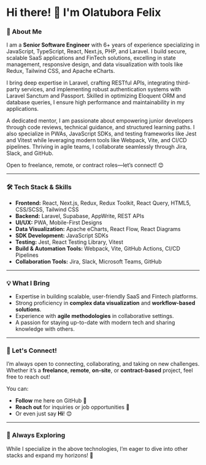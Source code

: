 
# Hi there! 👋 I'm Olatubora Felix  

### 🚀 About Me  
I am a **Senior Software Engineer** with 6+ years of experience specializing in JavaScript, TypeScript, React, Next.js, PHP, and Laravel. I build secure, scalable SaaS applications and FinTech solutions, excelling in state management, responsive design, and data visualization with tools like Redux, Tailwind CSS, and Apache eCharts.

I bring deep expertise in Laravel, crafting RESTful APIs, integrating third-party services, and implementing robust authentication systems with Laravel Sanctum and Passport. Skilled in optimizing Eloquent ORM and database queries, I ensure high performance and maintainability in my applications.

A dedicated mentor, I am passionate about empowering junior developers through code reviews, technical guidance, and structured learning paths. I also specialize in PWAs, JavaScript SDKs, and testing frameworks like Jest and Vitest while leveraging modern tools like Webpack, Vite, and CI/CD pipelines. Thriving in agile teams, I collaborate seamlessly through Jira, Slack, and GitHub.

Open to freelance, remote, or contract roles—let’s connect! 😊



---

### 🛠️ Tech Stack & Skills  
- **Frontend:** React, Next.js, Redux, Redux Toolkit, React Query, HTML5, CSS/SCSS, Tailwind CSS  
- **Backend:** Laravel, Supabase, AppWrite, REST APIs  
- **UI/UX:** PWA, Mobile-First Designs  
- **Data Visualization:** Apache eCharts, React Flow, React Diagrams  
- **SDK Development:** JavaScript SDKs  
- **Testing:** Jest, React Testing Library, Vitest  
- **Build & Automation Tools:** Webpack, Vite, GitHub Actions, CI/CD Pipelines  
- **Collaboration Tools:** Jira, Slack, Microsoft Teams, GitHub  

---

### 💡 What I Bring  
- Expertise in building scalable, user-friendly SaaS and Fintech platforms.  
- Strong proficiency in **complex data visualization** and **workflow-based solutions**.  
- Experience with **agile methodologies** in collaborative settings.  
- A passion for staying up-to-date with modern tech and sharing knowledge with others.  

---

### 🤝 Let's Connect!  
I’m always open to connecting, collaborating, and taking on new challenges. Whether it’s a **freelance**, **remote**, **on-site**, or **contract-based** project, feel free to reach out!

You can:  
- **Follow** me here on GitHub 🌟  
- **Reach out** for inquiries or job opportunities 💼  
- Or even just say **Hi**! 😊  

---

### 🌱 Always Exploring  
While I specialize in the above technologies, I’m eager to dive into other stacks and expand my horizons! 🚀  

